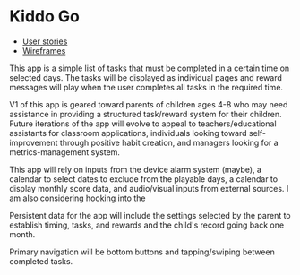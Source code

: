 # Kiddo Go


* [User stories](docs/user-stories.md)
* [Wireframes](docs/wire-frames.md)

This app is a simple list of tasks that must be completed in a certain time on selected days. The 
tasks will be displayed as individual pages and reward messages will play when the user completes 
all tasks in the required time.


V1 of this app is geared toward parents of children ages 4-8 who may need assistance in providing a 
structured task/reward system for their children. Future iterations of the app will evolve to appeal 
to teachers/educational assistants for classroom applications, individuals looking toward 
self-improvement through positive habit creation, and managers looking for a metrics-management 
system.

This app will rely on inputs from the device alarm system (maybe), a calendar to select dates to 
exclude from the playable days, a calendar to display monthly score data, and audio/visual inputs 
from external sources. I am also considering hooking into the 

Persistent data for the app will include the settings selected by the parent to establish timing, 
tasks, and rewards and the child's record going back one month. 

Primary navigation will be bottom buttons and tapping/swiping between completed tasks. 
